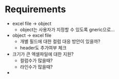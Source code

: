 # Requirements
- excel file -> object
  - object는 사용자가 지정할 수 있도록 gneric으로...
- object -> excel file
  - 개별 필드에 대한 컬럼 대응 방안이 있을까?
  - header도 추가여부 체크
- 크기가 큰 엑셀파일에 대한 지원?
  - 컬럼수가 많을때?
  - 라인수가 많을때?
- 